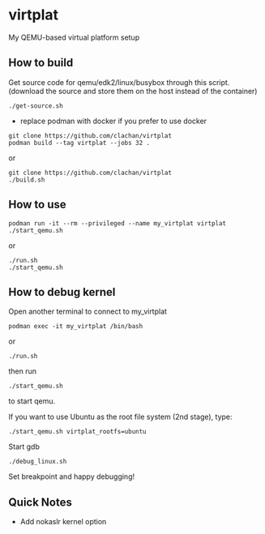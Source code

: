 # virtplat
My QEMU-based virtual platform setup

## How to build

Get source code for qemu/edk2/linux/busybox through this script.
(download the source and store them on the host instead of the container)
```shell
./get-source.sh
```

* replace podman with docker if you prefer to use docker

```shell
git clone https://github.com/clachan/virtplat
podman build --tag virtplat --jobs 32 .
```
or
```shell
git clone https://github.com/clachan/virtplat
./build.sh
```

## How to use

```shell
podman run -it --rm --privileged --name my_virtplat virtplat
./start_qemu.sh
```
or
```shell
./run.sh
./start_qemu.sh
```

## How to debug kernel

Open another terminal to connect to my_virtplat
```shell
podman exec -it my_virtplat /bin/bash
```
or
```shell
./run.sh
```
then run
```shell
./start_qemu.sh
```
to start qemu.

If you want to use Ubuntu as the root file system (2nd stage), type:
```shell
./start_qemu.sh virtplat_rootfs=ubuntu
```

Start gdb
```shell
./debug_linux.sh
```

Set breakpoint and happy debugging!

## Quick Notes

* Add nokaslr kernel option
